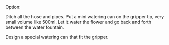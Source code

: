 
Option:

Ditch all the hose and pipes. Put a mini watering can on the gripper tip, very small volume like 500ml. Let it water the flower and go back and forth between the water fountain.

Design a special watering can that fit the gripper.